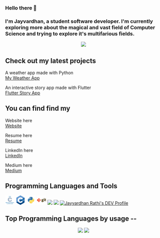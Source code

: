 ### Hello there 👋

<h3>I'm Jayvardhan, a student software developer. I'm currently exploring more about the magical and vast field of Computer Science and trying to explore it's multifarious fields.</h3>

<p align="center"><img src="https://komarev.com/ghpvc/?username=ComputerScientist-01&color=green&label=+Developers+Inspired"/>

## Check out my latest projects
A weather app made with Python <br>
[My Weather App](https://jayvardhan-weather-app.herokuapp.com/)

An interactive story app made with Flutter  <br>
[Flutter Story App](https://appetize.io/app/tc0311ukuehq8b265hv2yrkmqc)

## You can find find my 
Website here   <br>
[Website](https://jayvardhanrathi.tech)

Resume here  <br>
[Resume](https://resume.io/r/PlDFDZqAt)

LinkedIn here  <br>
[LinkedIn](https://www.linkedin.com/in/rathi406/)

Medium here  <br>
[Medium](https://medium.com/@ourmine)



## Programming Languages and Tools
<code><img width="30" src="https://raw.githubusercontent.com/github/explore/80688e429a7d4ef2fca1e82350fe8e3517d3494d/topics/c/c.png"></code>
<code><img width="30" src="https://raw.githubusercontent.com/github/explore/80688e429a7d4ef2fca1e82350fe8e3517d3494d/topics/cpp/cpp.png"></code>
<code><img width="30" src="https://raw.githubusercontent.com/github/explore/80688e429a7d4ef2fca1e82350fe8e3517d3494d/topics/python/python.png"></code>
<code><img width="30" src="https://raw.githubusercontent.com/github/explore/80688e429a7d4ef2fca1e82350fe8e3517d3494d/topics/git/git.png"></code>
<code><img width="30" src="https://www.vectorlogo.zone/logos/flutterio/flutterio-icon.svg"></code>
<code><img width="30" src="https://www.vectorlogo.zone/logos/dartlang/dartlang-icon.svg"></code>
<a href="https://dev.to/computerscientist01">
  <img src="https://d2fltix0v2e0sb.cloudfront.net/dev-badge.svg" alt="Jayvardhan Rathi's DEV Profile" height="30" width="30">
</a>
</p>


## Top Programming Languages by usage --
<p align="center">
    <img src="https://github-readme-stats.vercel.app/api?username=ComputerScientist-01&show_icons=true&line_height=40&bg_color=20,434343,000000&title_color=ff1493&text_color=fff&count_private=true"/>
  <img src="https://github-readme-stats.vercel.app/api/top-langs/?username=ComputerScientist-01&bg_color=20,434343,000000&title_color=ff1493&text_color=fff"/>
</p>




